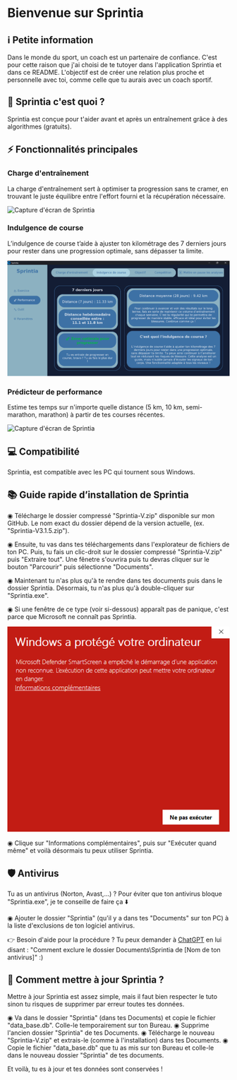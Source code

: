 # Bienvenue sur Sprintia

## ℹ️ Petite information

Dans le monde du sport, un coach est un partenaire de confiance. C'est pour cette raison que j'ai choisi de te tutoyer dans l'application Sprintia et dans ce README. L'objectif est de créer une relation plus proche et personnelle avec toi, comme celle que tu aurais avec un coach sportif.

## 📌 Sprintia c'est quoi ?

Sprintia est conçue pour t'aider avant et après un entraînement grâce à des algorithmes (gratuits).

## ⚡ Fonctionnalités principales

### Charge d'entraînement
La charge d'entraînement sert à optimiser ta progression sans te cramer, en trouvant le juste équilibre entre l'effort fourni et la récupération nécessaire.

![Capture d'écran de Sprintia](<Charge d'entraînement.png>)

### Indulgence de course
L’indulgence de course t’aide à ajuster ton kilométrage des 7 derniers jours pour rester dans une progression optimale, sans dépasser ta limite.

![Capture d'écran de Sprintia](<Indulgence de course.png>)

### Prédicteur de performance
Estime tes temps sur n'importe quelle distance (5 km, 10 km, semi-marathon, marathon) à partir de tes courses récentes.

![Capture d'écran de Sprintia](<Prédicteur de performance.png>)

## 💻 Compatibilité

Sprintia, est compatible avec les PC qui tournent sous Windows.

## 📚 Guide rapide d’installation de Sprintia

◉ Télécharge le dossier compressé "Sprintia-V.zip" disponible sur mon GitHub. Le nom exact du dossier dépend de la version actuelle, (ex. "Sprintia-V3.1.5.zip").

◉ Ensuite, tu vas dans tes téléchargements dans l'explorateur de fichiers de ton PC. Puis, tu fais un clic-droit sur le dossier compressé "Sprintia-V.zip" puis "Extraire tout". Une fênetre s'ouvrira puis tu devras cliquer sur le bouton "Parcourir" puis sélectionne "Documents".

◉ Maintenant tu n'as plus qu'à te rendre dans tes documents puis dans le dossier Sprintia. Désormais, tu n'as plus qu'à double-cliquer sur "Sprintia.exe".

◉ Si une fenêtre de ce type (voir si-dessous) apparaît pas de panique, c'est parce que Microsoft ne connaît pas Sprintia.

![Capture d'écran de la fênetre de sécurité Windows](<Windows Security.png>)

◉ Clique sur "Informations complémentaires", puis sur "Exécuter quand même" et voilà désormais tu peux utiliser Sprintia.

## 🛡️ Antivirus

Tu as un antivirus (Norton, Avast,...) ? Pour éviter que ton antivirus bloque "Sprintia.exe", je te conseille de faire ça ⬇️

◉ Ajouter le dossier "Sprintia" (qu'il y a dans tes "Documents" sur ton PC) à la liste d'exclusions de ton logiciel antivirus.

👉 Besoin d'aide pour la procédure ? Tu peux demander à [ChatGPT](https://chatgpt.com/) en lui disant : "Comment exclure le dossier Documents\Sprintia de [Nom de ton antivirus]" :)

## 🔄️ Comment mettre à jour Sprintia ?

Mettre à jour Sprintia est assez simple, mais il faut bien respecter le tuto sinon tu risques de supprimer par erreur toutes tes données.

◉ Va dans le dossier "Sprintia" (dans tes Documents) et copie le fichier "data_base.db". Colle-le temporairement sur ton Bureau.
◉ Supprime l'ancien dossier "Sprintia" de tes Documents.
◉ Télécharge le nouveau "Sprintia-V.zip" et extrais-le (comme à l'installation) dans tes Documents.
◉ Copie le fichier "data_base.db" que tu as mis sur ton Bureau et colle-le dans le nouveau dossier "Sprintia" de tes documents.

Et voilà, tu es à jour et tes données sont conservées !
